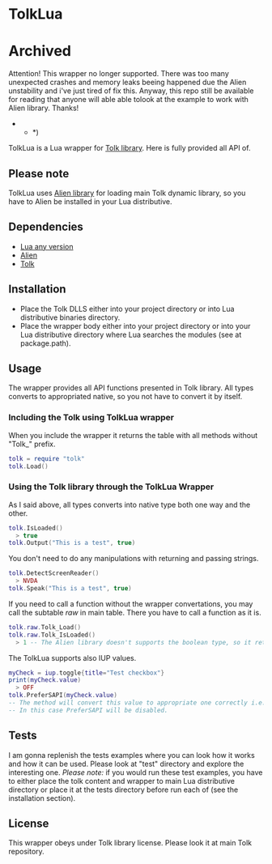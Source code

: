# TolkLua #
# Archived #
Attention! This wrapper no longer supported. There was too many unexpected crashes and memory leaks beeing happened due the Alien unstability and i've just tired of fix this.
Anyway, this repo still be available for reading that anyone will able able tolook at the example to work with Alien library. 
Thanks!

* * *)

TolkLua is a Lua wrapper for [Tolk library](https://github.com/dkager/tolk). Here is fully provided all API of.
## Please note ##
TolkLua uses [Alien library](https://github.com/mascarenhas/alien) for loading main Tolk dynamic library, so you have to Alien be installed in your Lua distributive.

## Dependencies ##
+ [Lua any version](https://lua.org)
+ [Alien](https://github.com/mascarenhas/alien)
+ [Tolk](https://github.com/dkager/tolk)

## Installation ##
+ Place the Tolk DLLS either into your project directory or into Lua distributive binaries directory.
+ Place the wrapper body either into your project directory or into your Lua distributive directory where Lua searches the modules (see at package.path).

## Usage ##
The wrapper provides all API functions presented in Tolk library. All types converts to appropriated native, so you not have to convert it by itself.
### Including the Tolk using TolkLua wrapper ###
When you include the wrapper it returns the table with all methods without "Tolk_" prefix.
```lua
tolk = require "tolk"
tolk.Load()
```
  ### Using the Tolk library through the TolkLua Wrapper ###
As I said above, all types converts into native type both one way and the other.
```lua
tolk.IsLoaded()
  > true
tolk.Output("This is a test", true)
```
You don't need to do any manipulations with returning and passing strings.
```lua
tolk.DetectScreenReader()
  > NVDA
tolk.Speak("This is a test", true)
```
If you need to call a function without the wrapper convertations, you may call the subtable <em>raw</em> in main table. There you have to call a function as it is.
```lua
tolk.raw.Tolk_Load()
tolk.raw.Tolk_IsLoaded()
  > 1 -- The Alien library doesn't supports the boolean type, so it returns as int because boolean type C uses as integer representation.
  ```
  The TolkLua supports also IUP values.
  ```lua
  myCheck = iup.toggle{title="Test checkbox"}
  print(myCheck.value)
    > OFF
tolk.PreferSAPI(myCheck.value)
-- The method will convert this value to appropriate one correctly i.e. "ON"=true, "OFF"=false.
-- In this case PreferSAPI will be disabled.
```
## Tests ##
I am gonna replenish the tests examples where you can look how it works and how it can be used. Please look at "test" directory and explore the interesting one.
<em>Please note:</em> if you would run these test examples, you have to either place the tolk content and wrapper to main Lua distributive directory or place it at the tests directory before run each of (see the installation section).
## License ##
This wrapper obeys under Tolk library license. Please look it at main Tolk repository.
